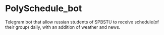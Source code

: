 # PolySchedule_bot
Telegram bot that allow russian students of SPBSTU to receive schedule(of their group) daily, with an addition of weather and news. 
